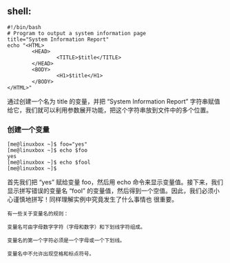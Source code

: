 ## shell:

```
#!/bin/bash
# Program to output a system information page
title="System Information Report"
echo "<HTML>
        <HEAD>
                <TITLE>$title</TITLE>
        </HEAD>
        <BODY>
                <H1>$title</H1>
        </BODY>
</HTML>"
```

通过创建一个名为 title 的变量，并把 “System Information Report” 字符串赋值给它，我们就可以利用参数展开功能，把这个字符串放到文件中的多个位置。

### 创建一个变量

```
[me@linuxbox ~]$ foo="yes"
[me@linuxbox ~]$ echo $foo
yes
[me@linuxbox ~]$ echo $fool
[me@linuxbox ~]$
```

首先我们把 “yes” 赋给变量 foo，然后用 echo 命令来显示变量值。接下来，我们显示拼写错误的变量名 “fool” 的变量值，然后得到一个空值。因此，我们必须小心谨慎地拼写！同样理解实例中究竟发生了什么事情也 很重要。

```
有一些关于变量名的规则：

变量名可由字母数字字符（字母和数字）和下划线字符组成。

变量名的第一个字符必须是一个字母或一个下划线。

变量名中不允许出现空格和标点符号。
```

